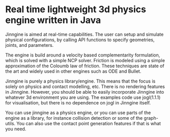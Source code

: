 # Real time lightweight 3d physics engine written in Java
Jinngine is aimed at real-time capabilities. The user can setup and simulate physical configurations, by calling API functions to specify geometries, joints, and parameters.

The engine is build around a velocity based complementarity formulation, which is solved with a simple NCP solver. Friction is modeled using a simple approximation of the Coloumb law of friction. These techniques are state of the art and widely used in other engines such as ODE and Bullet.

Jinngine is purely a physics library/engine. This means that the focus is solely on physics and contact modelling, etc. There is no rendering features in Jinngine. However, you should be able to easily incorporate Jinngine into whatever 3d environment you are using. The examples code use jogl(1.1.1) for visualisation, but there is no dependence on jogl in Jinngine itself.

You can use jinngine as a physics engine, or you can use parts of the engine as a library, for instance collision detection or some of the graph-utils. You can also use the contact point generation features if that is what you need.
